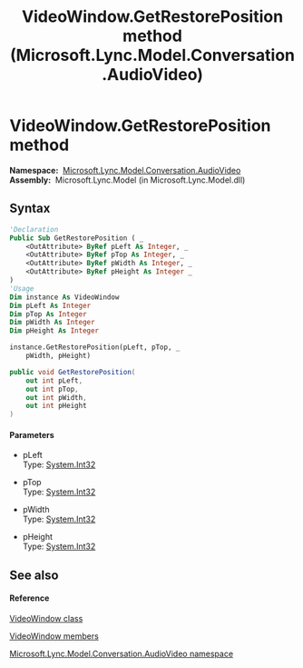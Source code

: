 ﻿---
title: VideoWindow.GetRestorePosition method  (Microsoft.Lync.Model.Conversation.AudioVideo)
TOCTitle: 'GetRestorePosition method '
ms:assetid: M:Microsoft.Lync.Model.Conversation.AudioVideo.VideoWindow.GetRestorePosition(System.Int32@,System.Int32@,System.Int32@,System.Int32@)_DI_3_UC_OCS14MrefLyncWPF
ms:mtpsurl: https://msdn.microsoft.com/en-us/library/microsoft.lync.model.conversation.audiovideo.videowindow.getrestoreposition(v=office.15)
ms:contentKeyID: 48598225
ms.date: 07/28/2014
mtps_version: v=office.15
f1_keywords:
- Microsoft.Lync.Model.Conversation.AudioVideo.VideoWindow.GetRestorePosition
dev_langs:
- CSharp
- JScript
- VB
- other
---

# VideoWindow.GetRestorePosition method

**Namespace:**  [Microsoft.Lync.Model.Conversation.AudioVideo](microsoft-lync-model-conversation-audiovideo-namespace_2.md)  
**Assembly:**  Microsoft.Lync.Model (in Microsoft.Lync.Model.dll)

## Syntax

``` vb
'Declaration
Public Sub GetRestorePosition ( _
    <OutAttribute> ByRef pLeft As Integer, _
    <OutAttribute> ByRef pTop As Integer, _
    <OutAttribute> ByRef pWidth As Integer, _
    <OutAttribute> ByRef pHeight As Integer _
)
'Usage
Dim instance As VideoWindow
Dim pLeft As Integer
Dim pTop As Integer
Dim pWidth As Integer
Dim pHeight As Integer

instance.GetRestorePosition(pLeft, pTop, _
    pWidth, pHeight)
```

``` csharp
public void GetRestorePosition(
    out int pLeft,
    out int pTop,
    out int pWidth,
    out int pHeight
)
```

#### Parameters

  - pLeft  
    Type: [System.Int32](http://msdn2.microsoft.com/en-us/library/td2s409d)  

<!-- end list -->

  - pTop  
    Type: [System.Int32](http://msdn2.microsoft.com/en-us/library/td2s409d)  

<!-- end list -->

  - pWidth  
    Type: [System.Int32](http://msdn2.microsoft.com/en-us/library/td2s409d)  

<!-- end list -->

  - pHeight  
    Type: [System.Int32](http://msdn2.microsoft.com/en-us/library/td2s409d)  

## See also

#### Reference

[VideoWindow class](videowindow-class-microsoft-lync-model-conversation-audiovideo_2.md)

[VideoWindow members](videowindow-members-microsoft-lync-model-conversation-audiovideo_2.md)

[Microsoft.Lync.Model.Conversation.AudioVideo namespace](microsoft-lync-model-conversation-audiovideo-namespace_2.md)

